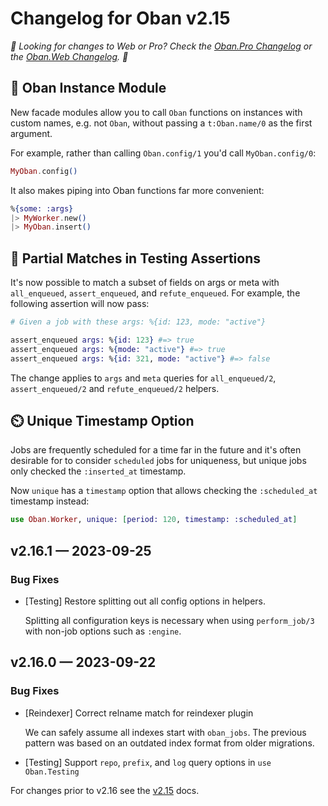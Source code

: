 # Changelog for Oban v2.15

_🌟 Looking for changes to Web or Pro? Check the [Oban.Pro Changelog][opc] or
the [Oban.Web Changelog][owc]. 🌟_

## 🐑 Oban Instance Module

New facade modules allow you to call `Oban` functions on instances with custom names, e.g. not
`Oban`, without passing a `t:Oban.name/0` as the first argument.

For example, rather than calling `Oban.config/1` you'd call `MyOban.config/0`:

```elixir
MyOban.config()
```

It also makes piping into Oban functions far more convenient: 

```elixir
%{some: :args}
|> MyWorker.new()
|> MyOban.insert()
```

## 🧩 Partial Matches in Testing Assertions

It's now possible to match a subset of fields on args or meta with `all_enqueued`,
`assert_enqueued`, and `refute_enqueued`. For example, the following assertion will now pass:

```elixir
# Given a job with these args: %{id: 123, mode: "active"}

assert_enqueued args: %{id: 123} #=> true
assert_enqueued args: %{mode: "active"} #=> true
assert_enqueued args: %{id: 321, mode: "active"} #=> false
```

The change applies to `args` and `meta` queries for `all_enqueued/2`, `assert_enqueued/2` and
`refute_enqueued/2` helpers.

## ⏲️ Unique Timestamp Option

Jobs are frequently scheduled for a time far in the future and it's often desirable for to
consider `scheduled` jobs for uniqueness, but unique jobs only checked the `:inserted_at`
timestamp.

Now `unique` has a `timestamp` option that allows checking the `:scheduled_at` timestamp instead:

```elixir
use Oban.Worker, unique: [period: 120, timestamp: :scheduled_at]
```

## v2.16.1 — 2023-09-25

### Bug Fixes

- [Testing] Restore splitting out all config options in helpers.

  Splitting all configuration keys is necessary when using `perform_job/3` with non-job options
  such as `:engine`.

## v2.16.0 — 2023-09-22

### Bug Fixes

- [Reindexer] Correct relname match for reindexer plugin

  We can safely assume all indexes start with `oban_jobs`. The previous pattern was based on an
  outdated index format from older migrations.

- [Testing] Support `repo`, `prefix`, and `log` query options in `use Oban.Testing`

For changes prior to v2.16 see the [v2.15][prv] docs.

[opc]: https://getoban.pro/docs/pro/changelog.html
[owc]: https://getoban.pro/docs/web/changelog.html
[prv]: https://hexdocs.pm/oban/2.15.2/changelog.html
